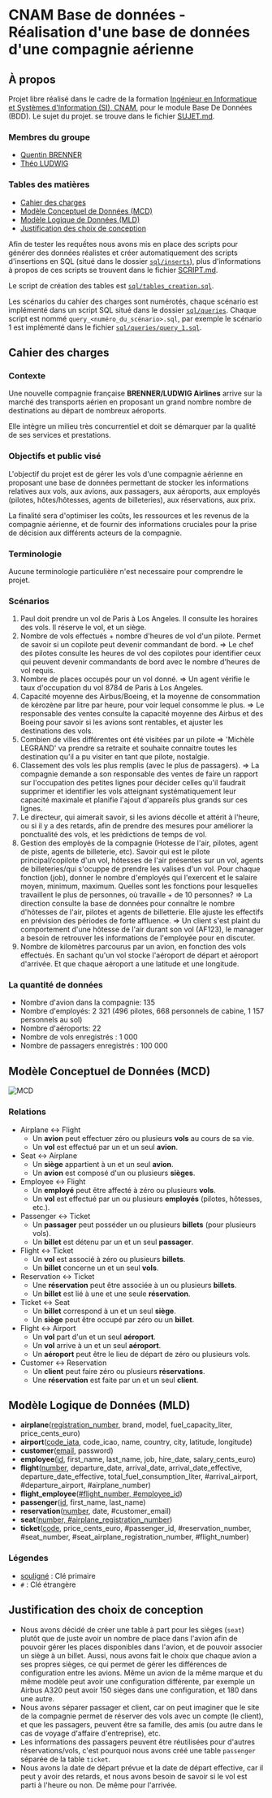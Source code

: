 # CNAM Base de données - Réalisation d'une base de données d'une compagnie aérienne

## À propos

Projet libre réalisé dans le cadre de la formation [Ingénieur en Informatique et Systèmes d'Information (SI), CNAM](https://www.itii-alsace.fr/formations/informatique-et-systemes-dinformation-le-cnam/), pour le module Base De Données (BDD). Le sujet du projet. se trouve dans le fichier [SUJET.md](SUJET.md).

### Membres du groupe

- [Quentin BRENNER](https://github.com/OneLiberty)
- [Théo LUDWIG](https://gitlab.com/theoludwig)

### Tables des matières

- [Cahier des charges](#cahier-des-charges)
- [Modèle Conceptuel de Données (MCD)](#modèle-conceptuel-de-données-mcd)
- [Modèle Logique de Données (MLD)](#modèle-logique-de-données-mld)
- [Justification des choix de conception](#justification-des-choix-de-conception)

Afin de tester les requếtes nous avons mis en place des scripts pour générer des données réalistes et créer automatiquement des scripts d'insertions en SQL (situé dans le dossier [`sql/inserts`](./sql/inserts)), plus d'informations à propos de ces scripts se trouvent dans le fichier [SCRIPT.md](SCRIPT.md).

Le script de création des tables est [`sql/tables_creation.sql`](./sql/tables_creation.sql).

Les scénarios du cahier des charges sont numérotés, chaque scénario est implémenté dans un script SQL situé dans le dossier [`sql/queries`](./sql/queries). Chaque script est nommé `query_<numéro_du_scénario>.sql`, par exemple le scénario 1 est implémenté dans le fichier [`sql/queries/query_1.sql`](./sql/queries/query_1.sql).

## Cahier des charges

### Contexte

Une nouvelle compagnie française **BRENNER/LUDWIG Airlines** arrive sur la marché des transports aérien en proposant un grand nombre nombre de destinations au départ de nombreux aéroports.

Elle intègre un milieu très concurrentiel et doit se démarquer par la qualité de ses services et prestations.

### Objectifs et public visé

L'objectif du projet est de gérer les vols d'une compagnie aérienne en proposant une base de données permettant de stocker les informations relatives aux vols, aux avions, aux passagers, aux aéroports, aux employés (pilotes, hôtes/hôtesses, agents de billeteries), aux réservations, aux prix.

La finalité sera d'optimiser les coûts, les ressources et les revenus de la compagnie aérienne, et de fournir des informations cruciales pour la prise de décision aux différents acteurs de la compagnie.

### Terminologie

Aucune terminologie particulière n'est necessaire pour comprendre le projet.

### Scénarios

1. Paul doit prendre un vol de Paris à Los Angeles. Il consulte les horaires des vols. Il réserve le vol, et un siège.
2. Nombre de vols effectués + nombre d'heures de vol d'un pilote. Permet de savoir si un copilote peut devenir commandant de bord. => Le chef des pilotes consulte les heures de vol des copilotes pour identifier ceux qui peuvent devenir commandants de bord avec le nombre d'heures de vol requis.
3. Nombre de places occupés pour un vol donné. => Un agent vérifie le taux d'occupation du vol 8784 de Paris à Los Angeles.
4. Capacité moyenne des Airbus/Boeing, et la moyenne de consommation de kérozène par litre par heure, pour voir lequel consomme le plus. => Le responsable des ventes consulte la capacité moyenne des Airbus et des Boeing pour savoir si les avions sont rentables, et ajuster les destinations des vols.
5. Combien de villes différentes ont été visitées par un pilote => 'Michèle LEGRAND' va prendre sa retraite et souhaite connaitre toutes les destination qu'il a pu visiter en tant que pilote, nostalgie.
6. Classement des vols les plus remplis (avec le plus de passagers). => La compagnie demande a son responsable des ventes de faire un rapport sur l'occupation des petites lignes pour décider celles qu'il faudrait supprimer et identifier les vols atteignant systématiquement leur capacité maximale et planifie l'ajout d'appareils plus grands sur ces lignes.
7. Le directeur, qui aimerait savoir, si les avions décolle et attérit à l'heure, ou si il y a des retards, afin de prendre des mesures pour améliorer la ponctualité des vols, et les prédictions de temps de vol.
8. Gestion des employés de la compagnie (Hotesse de l'air, pilotes, agent de piste, agents de billeterie, etc). Savoir qui est le pilote principal/copilote d'un vol, hôtesses de l'air présentes sur un vol, agents de billeteries/qui s'ocuppe de prendre les valises d'un vol. Pour chaque fonction (job), donner le nombre d'employés qui l'exercent et le salaire moyen, minimum, maximum. Quelles sont les fonctions pour lesquelles travaillent le plus de personnes, où travaille + de 10 personnes? => La direction consulte la base de données pour connaître le nombre d'hôtesses de l'air, pilotes et agents de billetterie. Elle ajuste les effectifs en prévision des périodes de forte affluence. => Un client s'est plaint du comportement d'une hôtesse de l'air durant son vol (AF123), le manager a besoin de retrouver les informations de l'employée pour en discuter.
9. Nombre de kilomètres parcourus par un avion, en fonction des vols effectués. En sachant qu'un vol stocke l'aéroport de départ et aéroport d'arrivée. Et que chaque aéroport a une latitude et une longitude.

### La quantité de données

- Nombre d'avion dans la compagnie: 135
- Nombre d'employés: 2 321 (496 pilotes, 668 personnels de cabine, 1 157 personnels au sol)
- Nombre d'aéroports: 22
- Nombre de vols enregistrés : 1 000
- Nombre de passagers enregistrés : 100 000

## Modèle Conceptuel de Données (MCD)

![MCD](./MCD.svg)

### Relations

- Airplane <-> Flight
  - Un **avion** peut effectuer zéro ou plusieurs **vols** au cours de sa vie.
  - Un **vol** est effectué par un et un seul **avion**.
- Seat <-> Airplane
  - Un **siège** appartient à un et un seul **avion**.
  - Un **avion** est composé d'un ou plusieurs **sièges**.
- Employee <-> Flight
  - Un **employé** peut être affecté à zéro ou plusieurs **vols**.
  - Un **vol** est effectué par un ou plusieurs **employés** (pilotes, hôtesses, etc.).
- Passenger <-> Ticket
  - Un **passager** peut posséder un ou plusieurs **billets** (pour plusieurs vols).
  - Un **billet** est détenu par un et un seul **passager**.
- Flight <-> Ticket
  - Un **vol** est associé à zéro ou plusieurs **billets**.
  - Un **billet** concerne un et un seul **vols**.
- Reservation <-> Ticket
  - Une **réservation** peut être associée à un ou plusieurs **billets**.
  - Un **billet** est lié à une et une seule **réservation**.
- Ticket <-> Seat
  - Un **billet** correspond à un et un seul **siège**.
  - Un **siège** peut être occupé par zéro ou un **billet**.
- Flight <-> Airport
  - Un **vol** part d'un et un seul **aéroport**.
  - Un **vol** arrive à un et un seul **aéroport**.
  - Un **aéroport** peut être le lieu de départ de zéro ou plusieurs vols.
- Customer <-> Reservation
  - Un **client** peut faire zéro ou plusieurs **réservations**.
  - Une **réservation** est faite par un et un seul **client**.

## Modèle Logique de Données (MLD)

- **airplane**(<u>registration_number</u>, brand, model, fuel_capacity_liter, price_cents_euro)
- **airport**(<u>code_iata</u>, code_icao, name, country, city, latitude, longitude)
- **customer**(<u>email</u>, password)
- **employee**(<u>id</u>, first_name, last_name, job, hire_date, salary_cents_euro)
- **flight**(<u>number</u>, departure_date, arrival_date, arrival_date_effective, departure_date_effective, total_fuel_consumption_liter, #arrival_airport, #departure_airport, #airplane_number)
- **flight_employee**(<u>#flight_number, #employee_id</u>)
- **passenger**(<u>id</u>, first_name, last_name)
- **reservation**(<u>number</u>, date, #customer_email)
- **seat**(<u>number, #airplane_registration_number</u>)
- **ticket**(<u>code</u>, price_cents_euro, #passenger_id, #reservation_number, #seat_number, #seat_airplane_registration_number, #flight_number)

### Légendes

- <u>souligné</u> : Clé primaire
- `#` : Clé étrangère

## Justification des choix de conception

- Nous avons décidé de créer une table à part pour les sièges (`seat`) plutôt que de juste avoir un nombre de place dans l'avion afin de pouvoir gérer les places disponibles dans l'avion, et de pouvoir associer un siège à un billet. Aussi, nous avons fait le choix que chaque avion a ses propres sièges, ce qui permet de gérer les différences de configuration entre les avions. Même un avion de la même marque et du même modèle peut avoir une configuration différente, par exemple un Airbus A320 peut avoir 150 sièges dans une configuration, et 180 dans une autre.
- Nous avons séparer passager et client, car on peut imaginer que le site de la compagnie permet de réserver des vols avec un compte (le client), et que les passagers, peuvent être sa famille, des amis (ou autre dans le cas de voyage d'affaire d'entreprise), etc.
- Les informations des passagers peuvent être réutilisées pour d'autres réservations/vols, c'est pourquoi nous avons créé une table `passenger` séparée de la table `ticket`.
- Nous avons la date de départ prévue et la date de départ effective, car il peut y avoir des retards, et nous avons besoin de savoir si le vol est parti à l'heure ou non. De même pour l'arrivée.
